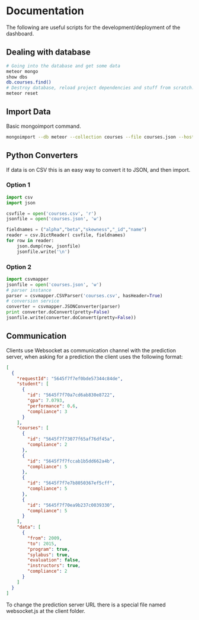 # Documentation
The following are useful scripts for the development/deployment of the dashboard.

## Dealing with database

``` Bash
# Going into the database and get some data
meteor mongo
show dbs
db.courses.find()
# Destroy database, reload project dependencies and stuff from scratch.
meteor reset
```
## Import Data
Basic mongoimport command.
``` Bash
mongoimport --db meteor --collection courses --file courses.json --host=127.0.0.1:3001
```

## Python Converters
If data is on CSV this is an easy way to convert it to JSON, and then import.
### Option 1
``` Python
import csv
import json

csvfile = open('courses.csv', 'r')
jsonfile = open('courses.json', 'w')

fieldnames = ("alpha","beta","skewness","_id","name")
reader = csv.DictReader( csvfile, fieldnames)
for row in reader:
    json.dump(row, jsonfile)
    jsonfile.write('\n')
```
### Option 2
``` Python
import csvmapper
jsonfile = open('courses.json', 'w')
# parser instance
parser = csvmapper.CSVParser('courses.csv', hasHeader=True)
# conversion service
converter = csvmapper.JSONConverter(parser)
print converter.doConvert(pretty=False)
jsonfile.write(converter.doConvert(pretty=False))
```

## Communication

Clients use Websocket as communication channel with the prediction server, when asking for a prediction the client uses the following format:

```json
[
  {
    "requestId": "5645f7f7ef0bde57344c84de",
    "student": [
      {
        "id": "5645f7f70a7cd6ab830e8722",
        "gpa": 7.0793,
        "performance": 0.6,
        "compliance": 3
      }
    ],
    "courses": [
      {
        "id": "5645f7f73077f65af76df45a",
        "compliance": 2
      },
      {
        "id": "5645f7f7fccab1b5dd662a4b",
        "compliance": 5
      },
      {
        "id": "5645f7f7e7b8050367ef5cff",
        "compliance": 5
      },
      {
        "id": "5645f7f70ea9b237c0039330",
        "compliance": 5
      }
    ],
    "data": [
      {
        "from": 2009,
        "to": 2015,
        "program": true,
        "sylabus": true,
        "evaluation": false,
        "instructors": true,
        "compliance": 2
      }
    ]
  }
]

```

To change the prediction server URL there is a special file named websocket.js at the client folder.
